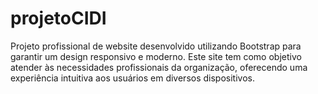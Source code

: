 # projetoCIDI

Projeto profissional de website desenvolvido utilizando Bootstrap para garantir um design responsivo e moderno. Este site tem como objetivo atender às necessidades profissionais da organização, oferecendo uma experiência intuitiva aos usuários em diversos dispositivos.



